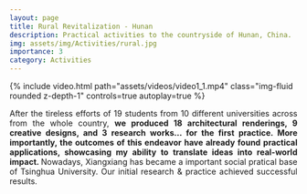 ```yaml
---
layout: page
title: Rural Revitalization - Hunan
description: Practical activities to the countryside of Hunan, China.
img: assets/img/Activities/rural.jpg
importance: 3
category: Activities
---
```



<div class="row mt-3">
    <div class="col-sm mt-3 mt-md-0">
        {% include video.html path="assets/videos/video1_1.mp4" class="img-fluid rounded z-depth-1" controls=true autoplay=true %}
    </div>
</div>

<p style="text-align:justify"> After the tireless efforts of 19 students from 10 different universities across from the whole country, <strong>we produced 18 architectural renderings, 9 creative designs, and 3 research works… for the first practice. More importantly, the outcomes of this endeavor have already found practical applications, showcasing my ability to translate ideas into real-world impact. </strong> Nowadays, Xiangxiang has became a important social pratical base of Tsinghua University. Our initial research & practice achieved successful results. </p>